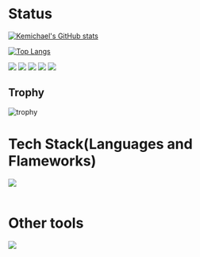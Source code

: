 # Status
[![Kemichael's GitHub stats](https://github-readme-stats.vercel.app/api?username=kemichael&show_icons=true&bg_color=000000&title_color=FFD700&text_color=FFFF99&icon_color=FFD700)](https://github.com/kemichael/github-readme-stats)

[![Top Langs](https://github-readme-stats.vercel.app/api/top-langs/?username=kemichael&show_icons=true&layout=compact&bg_color=000000&title_color=FFD700&text_color=FFFF99&icon_color=FFD700)](https://github.com/kemichael/github-readme-stats)


![](http://github-profile-summary-cards.vercel.app/api/cards/profile-details?username=kemichael&theme=gruvbox)
![](http://github-profile-summary-cards.vercel.app/api/cards/repos-per-language?username=kemichael&theme=gruvbox)
![](http://github-profile-summary-cards.vercel.app/api/cards/most-commit-language?username=kemichael&theme=gruvbox)
![](http://github-profile-summary-cards.vercel.app/api/cards/stats?username=kemichael&theme=gruvbox)
![](http://github-profile-summary-cards.vercel.app/api/cards/productive-time?username=kemichael&theme=gruvbox&utcOffset=9)

## Trophy
![trophy](https://github-profile-trophy.vercel.app/?username=kemichael&theme=gruvbox)

# Tech Stack(Languages and Flameworks)
<img src="https://skillicons.dev/icons?i=html,css,js,mysql,laravel,php,jquery,vite,go,flutter" /> <br /><br />

# Other tools
<img src="https://skillicons.dev/icons?i=aws,docker,git,github,postman,ae,ai,ps,pr,xd" /> <br /><br />
